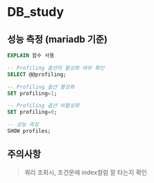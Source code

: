 # DB_study

## 성능 측정 (mariadb 기준)
```sql
EXPLAIN 함수 사용

-- Profiling 옵션의 활성화 여부 확인
SELECT @@profiling;

-- Profiling 옵션 활성화
SET profiling=1;

-- Profiling 옵션 비활성화
SET profiling=0;

-- 성능 측정 
SHOW profiles;
```

## 주의사항
> 쿼리 조회시, 조건문에 index컬럼 잘 타는지 확인 
